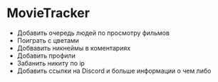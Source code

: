 # MovieTracker

- Добавить очередь людей по просмотру фильмов
- Поиграть с цветами
- Добвавить никнеймы в коментариях
- Добавить профили
- Забанить никиту по ip
- Добавить ссылки на Discord и больше информации о чем либо
